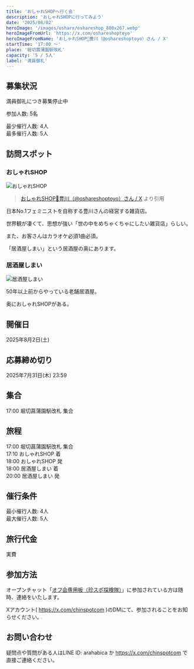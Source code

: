```yaml
---
title: 'おしゃれSHOPへ行く会'
description: 'おしゃれSHOPに行ってみよう'
date: '2025/08/02'
heroImage: '/images/oshare/oshareshop_800x267.webp'
heroImageFromUrl: 'https://x.com/oshareshoptoyo'
heroImageFromName: 'おしゃれSHOP🍎豊川（@oshareshoptoyo）さん / X'
startTime: '17:00 〜'
place: '堀切菖蒲園駅改札'
capacity: '5 / 5人'
label: '満員御礼'
---
```


## 募集状況

満員御礼につき募集停止中

参加人数: 5名

最少催行人数: 4人  
最多催行人数: 5人

## 訪問スポット

### おしゃれSHOP

![おしゃれSHOP](/images/oshare/oshareshop_800x267.webp)

> [おしゃれSHOP🍎豊川（@oshareshoptoyo）さん / X](https://x.com/oshareshoptoyo) より引用

日本No.1フェミニストを自称する豊川さんの経営する雑貨店。

世界観が凄くて、思想が強い「世の中をめちゃくちゃにしたい雑貨店」らしい。

また、お客さんはカラオケ必須1曲必須。

「居酒屋しまい」という居酒屋の奥にあります。

### 居酒屋しまい

![居酒屋しまい](/images/oshare/shimai.webp)

50年以上前からやっている老舗居酒屋。

奥におしゃれSHOPがある。


## 開催日

2025年8月2日(土)

## 応募締め切り

2025年7月31日(木) 23:59

## 集合

17:00 堀切菖蒲園駅改札 集合

## 旅程
17:00 堀切菖蒲園駅改札 集合  
17:10 おしゃれSHOP 着  
18:00 おしゃれSHOP 発  
18:00 居酒屋しまい 着  
20:00 居酒屋しまい 発


## 催行条件

最小催行人数: 4人  
最大催行人数: 5人

## 旅行代金

実費

## 参加方法

オープンチャット「[オフ会専用板（珍スポ探検隊）](https://line.me/ti/g2/PZfs6bwr4EejequqSQYxW5Xc3zFotxYJqI3S0w)」に参加されている方は随時、連絡をいたします。


Xアカウント( https://x.com/chinspotcom )のDMにて、参加されることをお知らせください。

## お問い合わせ

疑問点や質問がある人はLINE ID: arahabica か https://x.com/chinspotcom で直接ご連絡ください。
